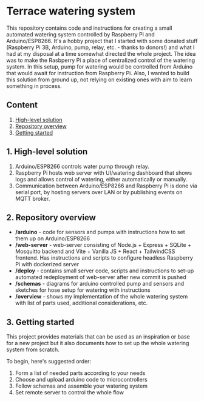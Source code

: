 # Terrace watering system

This repository contains code and instructions for creating a small automated watering system controlled by Raspberry Pi and Arduino/ESP8266. It's a hobby project that I started with some donated stuff (Raspberry Pi 3B, Arduino, pump, relay, etc. - thanks to donors!) and what I had at my disposal at a time somewhat directed the whole project. The idea was to make the Rasbperry Pi a place of centralized control of the watering system. In this setup, pump for watering would be controlled from Arduino that would await for instruction from Raspberry Pi. Also, I wanted to build this solution from ground up, not relying on existing ones with aim to learn something in process.

## Content
1. [High-level solution](#1-high-level-solution)
2. [Repository overview](#2-repository-overview)
3. [Getting started](#3-getting-started)

## 1. High-level solution
1. Arduino/ESP8266 controls water pump through relay.
2. Raspberry Pi hosts web server with UI/watering dashboard that shows logs and allows control of watering, either automatically or manually.
3. Communication between Arduino/ESP8266 and Raspberry Pi is done via serial port, by hosting servers over LAN or by publishing events on MQTT broker.

## 2. Repository overview
- **/arduino** - code for sensors and pumps with instructions how to set them up on Arduino/ESP8266
- **/web-server** - web-server consisting of Node.js + Express + SQLite + Mosquitto backend and Vite + Vanilla JS + React + TailwindCSS frontend. Has instructions and scripts to configure headless Raspberry Pi with dockerized server
- **/deploy** - contains small server code, scripts and instructions to set-up automated redeployment of web-server after new commit is pushed
- **/schemas** - diagrams for arduino controlled pump and sensors and sketches for hose setup for watering with instructions
- **/overview** - shows my implementation of the whole watering system with list of parts used, additional considerations, etc.

## 3. Getting started
This project provides materials that can be used as an inspiration or base for a new project but it also documents how to set up the whole watering system from scratch.

To begin, here's suggested order:
1. Form a list of needed parts according to your needs
2. Choose and upload arduino code to microcontrollers
3. Follow schemas and assemble your watering system
4. Set remote server to control the whole flow
